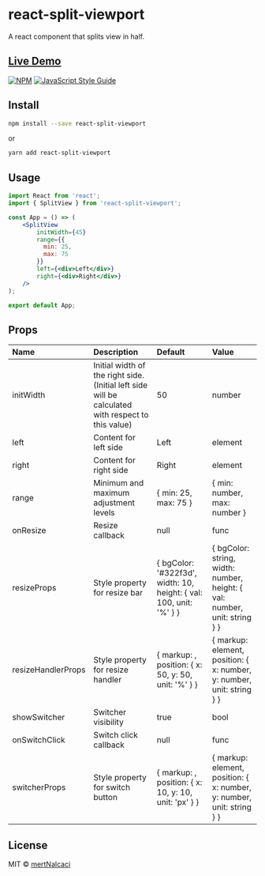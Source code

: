 
# react-split-viewport

A react component that splits view in half.

## [Live Demo](https://codesandbox.io/s/react-split-viewport-d8ntt?file=/src/App.js)

[![NPM](https://img.shields.io/npm/v/react-split-viewport.svg)](https://www.npmjs.com/package/react-split-viewport) [![JavaScript Style Guide](https://img.shields.io/badge/code_style-standard-brightgreen.svg)](https://standardjs.com)

## Install
```bash
npm install --save react-split-viewport
```
or
```bash
yarn add react-split-viewport
```

## Usage

```jsx
import React from 'react';
import { SplitView } from 'react-split-viewport';

const App = () => (
	<SplitView
		initWidth={45}
		range={{
		  min: 25,
		  max: 75
		}}
		left={<div>Left</div>}
		right={<div>Right</div>}
	/>
);

export default App;
```

## Props

| Name                                         | Description         |Default | Value            |
|:--------------------------------------------------|:----------------------------------|:-----|:--------|
| initWidth                          | Initial width of the right side.(Initial left side will be calculated with respect to this value)                    | 50   | number    |
| left                          | Content for left side                    | <div>Left</div>   | element   |
| right                          | Content for right side                    | <div>Right</div>   | element   |
| range                          | Minimum and maximum adjustment levels                    | { min: 25, max: 75 }   | { min: number, max: number }    |
| onResize                          | Resize callback                    | null   | func   |
| resizeProps                          | Style property for resize bar                    | { bgColor: '#322f3d', width: 10, height: { val: 100, unit: '%' } }   | { bgColor: string, width: number, height: { val: number, unit: string } }   |
| resizeHandlerProps                          | Style property for resize handler                    | { markup: <DefaultResizeHandler />, position: { x: 50, y: 50, unit: '%' } }   | { markup: element, position: { x: number, y: number, unit: string } }   |
| showSwitcher                          | Switcher visibility                    | true   | bool   |
| onSwitchClick                          | Switch click callback                    | null   | func   |
| switcherProps                          | Style property for switch button                    | { markup: <DefaultButton />, position: { x: 10, y: 10, unit: 'px' } }   | { markup: element, position: { x: number, y: number, unit: string } }   |

## License

MIT © [mertNalcaci](https://github.com/mertNalcaci)
